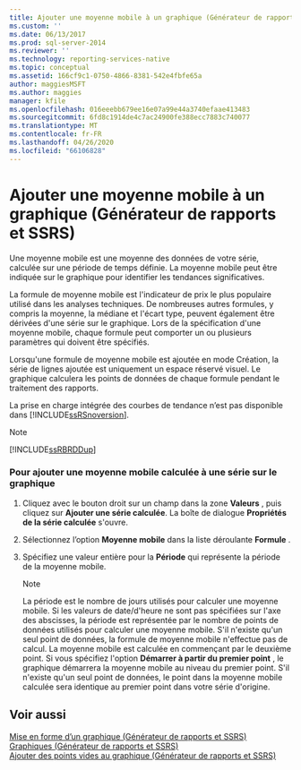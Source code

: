 ```yaml
---
title: Ajouter une moyenne mobile à un graphique (Générateur de rapports et SSRS) | Microsoft Docs
ms.custom: ''
ms.date: 06/13/2017
ms.prod: sql-server-2014
ms.reviewer: ''
ms.technology: reporting-services-native
ms.topic: conceptual
ms.assetid: 166cf9c1-0750-4866-8381-542e4fbfe65a
author: maggiesMSFT
ms.author: maggies
manager: kfile
ms.openlocfilehash: 016eeebb679ee16e07a99e44a3740efaae413483
ms.sourcegitcommit: 6fd8c1914de4c7ac24900fe388ecc7883c740077
ms.translationtype: MT
ms.contentlocale: fr-FR
ms.lasthandoff: 04/26/2020
ms.locfileid: "66106828"
---
```

# <a name="add-a-moving-average-to-a-chart-report-builder-and-ssrs"></a>Ajouter une moyenne mobile à un graphique (Générateur de rapports et SSRS)
  Une moyenne mobile est une moyenne des données de votre série, calculée sur une période de temps définie. La moyenne mobile peut être indiquée sur le graphique pour identifier les tendances significatives.  
  
 La formule de moyenne mobile est l'indicateur de prix le plus populaire utilisé dans les analyses techniques. De nombreuses autres formules, y compris la moyenne, la médiane et l'écart type, peuvent également être dérivées d'une série sur le graphique. Lors de la spécification d'une moyenne mobile, chaque formule peut comporter un ou plusieurs paramètres qui doivent être spécifiés.  
  
 Lorsqu'une formule de moyenne mobile est ajoutée en mode Création, la série de lignes ajoutée est uniquement un espace réservé visuel. Le graphique calculera les points de données de chaque formule pendant le traitement des rapports.  
  
 La prise en charge intégrée des courbes de tendance n’est pas disponible dans [!INCLUDE[ssRSnoversion](../../includes/ssrsnoversion-md.md)].  
  
> [!NOTE]  
>  [!INCLUDE[ssRBRDDup](../../includes/ssrbrddup-md.md)]  
  
### <a name="to-add-a-calculated-moving-average-to-a-series-on-the-chart"></a>Pour ajouter une moyenne mobile calculée à une série sur le graphique  
  
1.  Cliquez avec le bouton droit sur un champ dans la zone **Valeurs** , puis cliquez sur **Ajouter une série calculée**. La boîte de dialogue **Propriétés de la série calculée** s'ouvre.  
  
2.  Sélectionnez l’option **Moyenne mobile** dans la liste déroulante **Formule** .  
  
3.  Spécifiez une valeur entière pour la **Période** qui représente la période de la moyenne mobile.  
  
    > [!NOTE]  
    >  La période est le nombre de jours utilisés pour calculer une moyenne mobile. Si les valeurs de date/d'heure ne sont pas spécifiées sur l'axe des abscisses, la période est représentée par le nombre de points de données utilisés pour calculer une moyenne mobile. S'il n'existe qu'un seul point de données, la formule de moyenne mobile n'effectue pas de calcul. La moyenne mobile est calculée en commençant par le deuxième point. Si vous spécifiez l'option **Démarrer à partir du premier point** , le graphique démarrera la moyenne mobile au niveau du premier point. S'il n'existe qu'un seul point de données, le point dans la moyenne mobile calculée sera identique au premier point dans votre série d'origine.  
  
## <a name="see-also"></a>Voir aussi  
 [Mise en forme d’un graphique &#40;Générateur de rapports et SSRS&#41;](formatting-a-chart-report-builder-and-ssrs.md)   
 [Graphiques &#40;Générateur de rapports et SSRS&#41;](charts-report-builder-and-ssrs.md)   
 [Ajouter des points vides au graphique &#40;Générateur de rapports et SSRS&#41;](add-empty-points-to-a-chart-report-builder-and-ssrs.md)  
  
  
